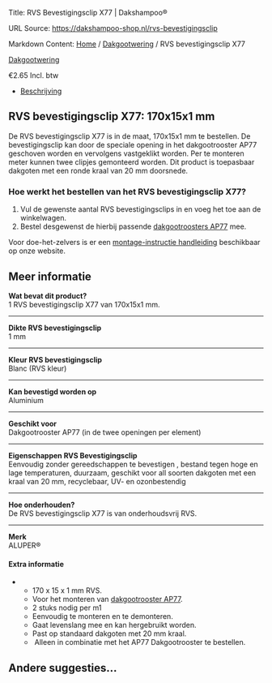 Title: RVS Bevestigingsclip X77 | Dakshampoo®

URL Source: https://dakshampoo-shop.nl/rvs-bevestigingsclip

Markdown Content:
[Home](https://www.dakshampoo-shop.nl/) / [Dakgootwering](https://www.dakshampoo-shop.nl/dakgootwering/) / RVS bevestigingsclip X77

[Dakgootwering](https://www.dakshampoo-shop.nl/dakgootwering/)

€2.65 Incl. btw

*   [Beschrijving](#tab-description)

RVS bevestigingsclip X77: 170x15x1 mm
-------------------------------------

De RVS bevestigingsclip X77 is in de maat, 170x15x1 mm te bestellen. De bevestigingsclip kan door de speciale opening in het dakgootrooster AP77 geschoven worden en vervolgens vastgeklikt worden. Per te monteren meter kunnen twee clipjes gemonteerd worden. Dit product is toepasbaar dakgoten met een ronde kraal van 20 mm doorsnede.

### Hoe werkt het bestellen van het RVS bevestigingsclip X77?

1.  Vul de gewenste aantal RVS bevestigingsclips in en voeg het toe aan de winkelwagen.
2.  Bestel desgewenst de hierbij passende [dakgootroosters AP77](https://www.dakshampoo-shop.nl/product/dakgootrooster-ap77/) mee.

Voor doe-het-zelvers is er een [montage-instructie handleiding](https://www.dakshampoo-shop.nl/montage-instructies/) beschikbaar op onze website.

Meer informatie
---------------

**Wat bevat dit product?**  
1 RVS bevestigingsclip X77 van 170x15x1 mm.

* * *

**Dikte RVS bevestigingsclip**  
1 mm

* * *

**Kleur RVS bevestigingsclip**  
Blanc (RVS kleur)

* * *

**Kan bevestigd worden op**  
Aluminium

* * *

**Geschikt voor**  
Dakgootrooster AP77 (in de twee openingen per element)

* * *

**Eigenschappen RVS Bevestigingsclip**  
Eenvoudig zonder gereedschappen te bevestigen , bestand tegen hoge en lage temperaturen, duurzaam, geschikt voor all soorten dakgoten met een kraal van 20 mm, recyclebaar, UV- en ozonbestendig

* * *

**Hoe onderhouden?**  
De RVS bevestigingsclip X77 is van onderhoudsvrij RVS.

* * *

**Merk**  
ALUPER®

#### Extra informatie

*   *   170 x 15 x 1 mm RVS.
    *   Voor het monteren van [dakgootrooster AP77](https://www.dakshampoo-shop.nl/product/dakgootrooster-ap77/).
    *   2 stuks nodig per m1
    *   Eenvoudig te monteren en te demonteren.
    *   Gaat levenslang mee en kan hergebruikt worden.
    *   Past op standaard dakgoten met 20 mm kraal.
    *    Alleen in combinatie met het AP77 Dakgootrooster te bestellen.

Andere suggesties…
------------------
